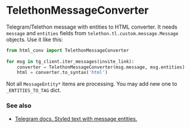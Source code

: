 # TelethonMessageConverter
Telegram/Telethon message with entities to HTML converter.
It needs `message` and `entities` fields from `telethon.tl.custom.message.Message` objects. Use it like this:

```python
from html_conv import TelethonMessageConverter
    
for msg in tg_client.iter_messages(invite_link):
    converter = TelethonMessageConverter(msg.message, msg.entities)
    html = converter.to_syntax('html')
 ``` 
 
 Not all `MessageEntity*` items are processing. You may add new one to `_ENTITIES_TO_TAG` dict.

### See also

  - [Telegram docs. Styled text with message entities.](https://core.telegram.org/api/entities)
